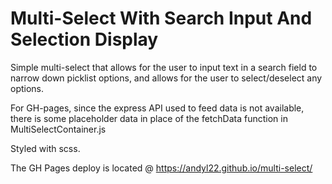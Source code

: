 # Multi-Select With Search Input And Selection Display

Simple multi-select that allows for the user to input text in a search field to narrow down picklist options, and allows for the user to select/deselect any options.

For GH-pages, since the express API used to feed data is not available, there is some placeholder data in place of the fetchData function in MultiSelectContainer.js

Styled with scss.


The GH Pages deploy is located @ https://andyl22.github.io/multi-select/
